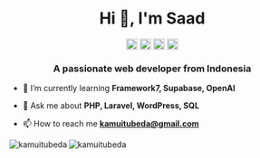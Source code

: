 <h1 align="center">Hi 👋, I'm Saad</h1>
<p align="center">
<a href="https://twitter.com/kamuitubeda" target="blank"><img align="center" src="https://raw.githubusercontent.com/rahuldkjain/github-profile-readme-generator/master/src/images/icons/Social/twitter.svg" alt="kamuitubeda" height="20" width="20" /></a>
<a href="https://linkedin.com/in/kamuitubeda" target="blank"><img align="center" src="https://raw.githubusercontent.com/rahuldkjain/github-profile-readme-generator/master/src/images/icons/Social/linked-in-alt.svg" alt="kamuitubeda" height="20" width="20" /></a>
<a href="https://instagram.com/kamuitubeda" target="blank"><img align="center" src="https://raw.githubusercontent.com/rahuldkjain/github-profile-readme-generator/master/src/images/icons/Social/instagram.svg" alt="kamuitubeda" height="20" width="20" /></a>
<a href="https://www.leetcode.com/kamuitubeda" target="blank"><img align="center" src="https://raw.githubusercontent.com/rahuldkjain/github-profile-readme-generator/master/src/images/icons/Social/leet-code.svg" alt="kamuitubeda" height="20" width="20" /></a>
</p>
<h3 align="center">A passionate web developer from Indonesia</h3>

- 🌱 I’m currently learning **Framework7, Supabase, OpenAI**

- 💬 Ask me about **PHP, Laravel, WordPress, SQL**

- 📫 How to reach me **kamuitubeda@gmail.com**

<p><img align="left" src="https://github-readme-stats.vercel.app/api/top-langs?username=kamuitubeda&show_icons=true&locale=en&layout=compact" alt="kamuitubeda" /></p>

<p><img align="center" src="https://github-readme-streak-stats.herokuapp.com/?user=kamuitubeda&" alt="kamuitubeda" /></p>
